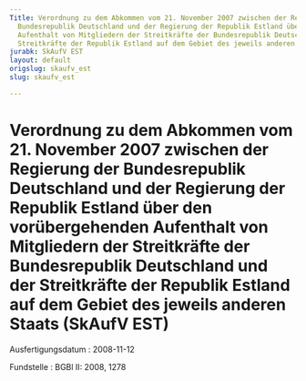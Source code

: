 ```yaml
---
Title: Verordnung zu dem Abkommen vom 21. November 2007 zwischen der Regierung der
  Bundesrepublik Deutschland und der Regierung der Republik Estland über den vorübergehenden
  Aufenthalt von Mitgliedern der Streitkräfte der Bundesrepublik Deutschland und der
  Streitkräfte der Republik Estland auf dem Gebiet des jeweils anderen Staats
jurabk: SkAufV EST
layout: default
origslug: skaufv_est
slug: skaufv_est

---
```


# Verordnung zu dem Abkommen vom 21. November 2007 zwischen der Regierung der Bundesrepublik Deutschland und der Regierung der Republik Estland über den vorübergehenden Aufenthalt von Mitgliedern der Streitkräfte der Bundesrepublik Deutschland und der Streitkräfte der Republik Estland auf dem Gebiet des jeweils anderen Staats (SkAufV EST)

Ausfertigungsdatum
:   2008-11-12

Fundstelle
:   BGBl II: 2008, 1278

